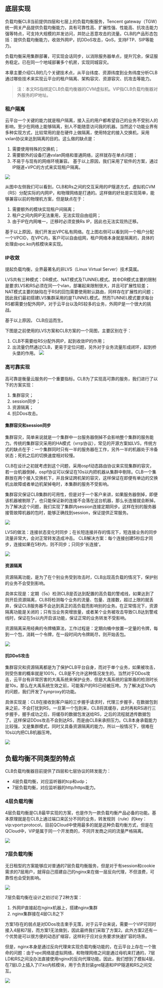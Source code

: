 ## 底层实现

负载均衡CLB当前提供四层和七层上的负载均衡服务，Tencent gateway（TGW）统一网关产品提供负载均衡能力，具有可靠性高、扩展性强、性能高、抗攻击能力强等特点，可支持大规模的并发访问，并防止恶意攻击的流量。CLB的产品形态包括：提供负载均衡能力，收敛外网IP，抗DDoS攻击，QoS，支持FTP、SIP等能力。

负载均衡采用集群部署，可实现会话同步，以消除服务器单点，提升冗余，保证服务稳定。已在同一个地域部署多个机房，实现同城容灾。

本章主要介绍CLB的几个关键技术点，从平台纬度、资源纬度到业务纬度分析CLB通过哪些技术来实现云平台的租户隔离、架构容灾、资源容灾、抗攻击等能力。
> 注：本文RS指绑定CLB负载均衡器的CVM虚拟机。VIP指CLB负载均衡器对外服务的IP地址。

### 租户隔离

云平台一个关键的能力就是租户隔离，接入云的用户都希望自己的业务不受别人的影响，至少在网络上能够隔离，别人不能随意访问我的机器。当然这个功能业界有多种实现方式，比较常用的是在硬件上做隔离，使用特定的接入交换机，采用vxlan协议来达到隔离的目的。这么做的缺点是：
1. 需要使用特殊的交换机；
2. 需要额外的设备打通vxlan网络和普通网络，这样就存在单点问题；
3. 不易于与现有的网络环境兼容。
基于以上原因，我们采用了软件的方案，通过IP隧道+VPC的方式来实现租户隔离。

![](http://imgcache.tcecqpoc.fsphere.cn/image/mccdn.qcloud.com/static/img/cf8f46731a218bf7fef43843eef0d4e4/image.png)

从图中左侧我们可以看到，CLB和Rs之间的交互采用的IP隧道方式，虚拟机CVM（RS）分配实际的内网IP，和物理网络是打通的。这样做的好处是实现简单，能够兼容以前的物理机方案，但是缺点在于：
1. 需要额外的模块实现租户间隔离；
2. 租户之间内网IP无法重用，无法实现自由组网；
3. 由于IP在内网唯一，迁移时必须变换Rs IP，因此也无法实现热迁移。

基于以上原因，我们开发出VPC私有网络。在上图右侧可以看到同一个租户分配一个VPCID，在VPC内，客户可以自由组网，租户网络本身就是隔离的，具体的处理由vpc.ko内核模块来实现。

### IP收敛

提起负载均衡，业界最著名的非LVS（Linux Virtual Server）技术莫属。

LVS共有三种模式：DR模式、NAT模式及TUNNEL模式。其中DR模式主要的限制是要求LVS和RS必须在同一个vlan，部署起来限制很大，并且可扩展性较差；NAT模式主要的缺陷在于RS的回包需要使用默认路由，同样存在扩展性的问题；因此我们最初搭建LVS集群采用的是TUNNEL模式。然而TUNNEL模式要求每台RS都需要分配外网IP。对于云平台以及RS较多的业务，外网IP是一个很大的挑战。

基于以上原因， CLB应运而生。

下图是之前使用的LVS方案和CLB方案的一个简图，主要区别在于：
1. CLB不需要给RS分配外网IP，起到收敛IP的作用；
2. 出流量仍然通过CLB，更易于定位问题，另外对于业务流量形成闭环，起到桥头堡的作用。
![](http://imgcache.tcecqpoc.fsphere.cn/image/mccdn.qcloud.com/static/img/e4575f5f414666505d8c1a7cdea2c6f0/image.png)

### 高可靠实现

高可靠是衡量云服务的一个重要指标。CLB为了实现高可靠的服务，我们进行了以下的方案实现：
1. 集群容灾；
2. session同步；
3. 资源隔离；
4. 抗DDos攻击。

#### 集群容灾和session同步

集群容灾，简单来说就是一个集群中一台服务器倒掉不会影响整个集群的服务能力。传统的集群容灾采用的HA模式（vrrp协议），常见的开源方案如LVS，传统方式的缺点在于：一个集群同时只有一半的服务器在工作，另外一半的机器处于冷备状态；死机之后的切换速度相对较慢。

CLB在设计之初就考虑到这个问题，采用ospf动态路由协议来实现集群的容灾，若一台机器倒掉，ospf协议可以保证在10s以内把机器从集群中剔除。CLB一个集群放在两个接入交换机下，并且保证跨机架的容灾，这样保证在即便有单边的交换机出故障或者单边机架掉电时，本集群的服务不受影响。

集群容灾保证CLB集群的可用性，但是对于一个客户来讲，如果服务器倒掉，即便该机器被剔除了，也只能保证新的连接不会落在这台机器，那么长连接就会断掉。为了解决这个问题，我们实现了集群内session连接定期同步。这样在别的服务器接管故障机器的包时，能够正确找到session，保证提供正常服务。

![](http://imgcache.tcecqpoc.fsphere.cn/image/mccdn.qcloud.com/static/img/4cdd6084a39561e04539a8866374bb24/image.png)

LVS的做法：连接状态变化时同步；在长短连接并存的情况下，短连接业务的同步流量非常大，会对正常转发造成冲击。
CLB解决方案：每个连接创建5秒后才同步，连接如果在5秒内，则不同步；只同步‘长连接’。

![](http://imgcache.tcecqpoc.fsphere.cn/image/mccdn.qcloud.com/static/img/397479668381a345c8bae877e4aa4ff3/image.png)

#### 资源隔离

资源隔离功能，是为了在个别业务受到攻击时，CLB出现高负载的情况下，保护别的业务不会受到影响。

具体实现是：定期（5s）检测CLB是否达到配置的高负载的警戒线，如果达到了则开启资源隔离，CLB将检测每个业务的流量、包量、连接数，超过上限的就丢弃，保证CLB服务器不会达到真正的高负载而影响别的业务。在正常情况下，资源隔离功能是关闭的；只有当业务突增放量，或者某个业务被攻击导致CLB达到警戒线时，保证在5s以内开启该功能，保证正常的业务转发不受影响。

资源隔离采用经典的令牌桶算法，工作过程是：定期向桶中放置一定量的令牌，每到一个包，消耗一个令牌，在一段时间内令牌耗尽，则开始丢包。

![](http://imgcache.tcecqpoc.fsphere.cn/image/mccdn.qcloud.com/static/img/86cd36ef04f3200b8d0c591b0c4e7675/image.png)

#### 抗DDoS攻击

集群容灾和资源隔离都是为了保护CLB平台自身，而对于单个业务，如果被攻击，则受伤害的概率就是100%，CLB是不允许这种情况发生的。当然对于DDos攻击，云平台有非常厉害的大禹系统来保护业务，但是大禹系统的宙斯盾的检测时长是10s，那么在大禹系统生效之前，可能客户的RS已经被压垮。为了解决这10s内的问题，我们开发了synproxy的功能。

具体实现是：CLB在接收到客户端的三步握手请求时，代理三步握手，在数据包到来之前，不会打扰到RS，一旦第一个包到来，CLB将其缓存，此时再和RS进行三步握手，握手成功之后，将缓存的数据包发送给RS，之后的流程就透传数据包了。这样保证DDos攻击不会到达RS，而是由CLB来承担压力。CLB本身承载能力比较强，又是集群模式，同时又具备资源隔离的能力，所以一般情况下，很难在10s以内把CLB机器压垮。

![](http://imgcache.tcecqpoc.fsphere.cn/image/mccdn.qcloud.com/static/img/5c96f1c2548dd15bd00d0ff01b63eddf/image.png)

## 负载均衡不同类型的特点

CLB负载均衡器目前提供了四层和七层协议的转发能力：
- 4层负载均衡，对应监听器的tcp和udp；
- 7层负载均衡，对应监听器的http/https能力。

### 4层负载均衡

4层负载均衡是CLB最早实现的方案，也是作为一款负载均衡产品必备的功能。基本原理就是在CLB上通过端口来区分不同的业务，转发规则（rule）的key：vip:vport:protocol，目前QCloud中使用最多的就是这种负载均衡方式，但是在QCloud中，VIP是属于同一个开发商的，不同开发商之间的流量严格隔离。

![](http://imgcache.tcecqpoc.fsphere.cn/image/mccdn.qcloud.com/static/img/bb969f908e3931c61267c316e6e4f909/image.png)

### 7层负载均衡

无日租型的方案能够应对普通的7层负载均衡服务，但是对于有session和cookie需求的7层用户，就得自己搭建自己的nginx来在做一层反向代理，不但浪费，可靠性也会受到影响。

![](http://imgcache.tcecqpoc.fsphere.cn/image/mccdn.qcloud.com/static/img/6d385cd8c23ca392c36540eff8689e5c/image.png)

7层负载均衡在设计之初讨论了2种方案：
1. 外网IP直接起在nginx机器上，搭建nginx集群
2. nginx集群接在4层CLB之下

方案1存在的弱点是对DDos攻击束手无策，对于云平台来说，需要一个VIP可同时接入4层和7层，而方案1无法做到，因此最终我们采取了方案2。此外方案2还有一个优势是可以很方便的动态扩缩容，这样利于应对业务要求快速扩容的场景。

但是，nginx本身是通过反向代理来实现负载均衡功能的，在云平台上存在一个致命的问题：由于vpc网络是虚拟网络，和物理网络之间是通过母机来打通的，7层LD和RS之间没办法直接使用nginx的反向代理功能。因此，我们想到了模拟4层，在7层LD上插入了l7.ko内核模块，用于负责封装gre隧道和IPIP隧道和RS之间交互。

![](http://imgcache.tcecqpoc.fsphere.cn/image/mccdn.qcloud.com/static/img/9874ed32509218619ef4cea119bc3790/image.png)



